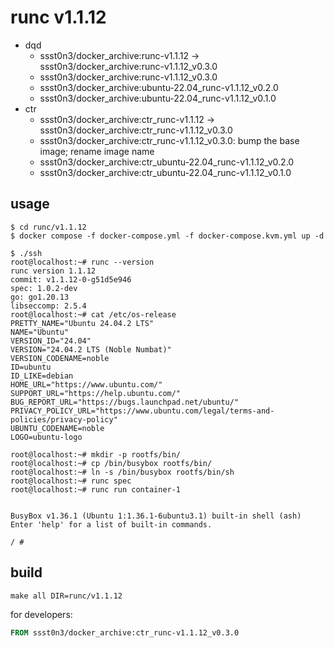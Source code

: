 # runc v1.1.12

* dqd
    * ssst0n3/docker_archive:runc-v1.1.12 -> ssst0n3/docker_archive:runc-v1.1.12_v0.3.0
    * ssst0n3/docker_archive:runc-v1.1.12_v0.3.0
    * ssst0n3/docker_archive:ubuntu-22.04_runc-v1.1.12_v0.2.0
    * ssst0n3/docker_archive:ubuntu-22.04_runc-v1.1.12_v0.1.0
* ctr
    * ssst0n3/docker_archive:ctr_runc-v1.1.12 -> ssst0n3/docker_archive:ctr_runc-v1.1.12_v0.3.0
    * ssst0n3/docker_archive:ctr_runc-v1.1.12_v0.3.0: bump the base image; rename image name
    * ssst0n3/docker_archive:ctr_ubuntu-22.04_runc-v1.1.12_v0.2.0
    * ssst0n3/docker_archive:ctr_ubuntu-22.04_runc-v1.1.12_v0.1.0

## usage

```shell
$ cd runc/v1.1.12
$ docker compose -f docker-compose.yml -f docker-compose.kvm.yml up -d
```

```shell
$ ./ssh
root@localhost:~# runc --version
runc version 1.1.12
commit: v1.1.12-0-g51d5e946
spec: 1.0.2-dev
go: go1.20.13
libseccomp: 2.5.4
root@localhost:~# cat /etc/os-release 
PRETTY_NAME="Ubuntu 24.04.2 LTS"
NAME="Ubuntu"
VERSION_ID="24.04"
VERSION="24.04.2 LTS (Noble Numbat)"
VERSION_CODENAME=noble
ID=ubuntu
ID_LIKE=debian
HOME_URL="https://www.ubuntu.com/"
SUPPORT_URL="https://help.ubuntu.com/"
BUG_REPORT_URL="https://bugs.launchpad.net/ubuntu/"
PRIVACY_POLICY_URL="https://www.ubuntu.com/legal/terms-and-policies/privacy-policy"
UBUNTU_CODENAME=noble
LOGO=ubuntu-logo
```

```shell
root@localhost:~# mkdir -p rootfs/bin/
root@localhost:~# cp /bin/busybox rootfs/bin/
root@localhost:~# ln -s /bin/busybox rootfs/bin/sh
root@localhost:~# runc spec
root@localhost:~# runc run container-1


BusyBox v1.36.1 (Ubuntu 1:1.36.1-6ubuntu3.1) built-in shell (ash)
Enter 'help' for a list of built-in commands.

/ # 
```

## build

```shell
make all DIR=runc/v1.1.12
```

for developers:

```dockerfile
FROM ssst0n3/docker_archive:ctr_runc-v1.1.12_v0.3.0
```
